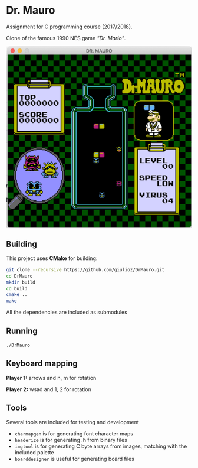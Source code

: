 # Dr. Mauro
Assignment for C programming course (2017/2018).

Clone of the famous 1990 NES game *"Dr. Mario"*.

![image-20191103125830826](image-20191103125830826.png)

## Building

This project uses **CMake** for building:
```bash
git clone --recursive https://github.com/giulioz/DrMauro.git
cd DrMauro
mkdir build
cd build
cmake ..
make
```

All the dependencies are included as submodules

## Running

```bash
./DrMauro
```

## Keyboard mapping

**Player 1:** arrows and n, m for rotation

**Player 2:** wsad and 1, 2 for rotation

## Tools

Several tools are included for testing and development

- `charmapgen` is for generating font character maps
- `headerize` is for generating .h from binary files
- `imgtool` is for generating C byte arrays from images, matching with the included palette
- `boarddesigner` is useful for generating board files
